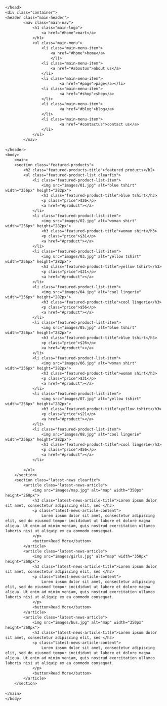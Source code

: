 <!DOCTYPE html>

<html>
    <head>
        <meta charset="UTF-8">
        <title>Module 4</title>
        <link rel="stylesheet" href="css/normalize.css">
        <link rel="stylesheet" href="hw-04-master/styles.css">
        <link href="https://fonts.googleapis.com/css?family=Open+Sans:400,600,700&display=swap" rel="stylesheet">
        <link href="https://fonts.googleapis.com/css?family=Roboto:400,700&display=swap" rel="stylesheet">

    </head>
    <div class="container">
    <header class="main-header">
            <nav class="main-nav">
                <h1 class="main-logo">
                    <a href="#home">mart</a>
                </h1>
                <ul class="main-menu">
                    <li class="main-menu-item">
                        <a href="#home">home</a>
                        </li>
                    <li class="main-menu-item">
                        <a href="#aboutus">about us</a>
                    </li>
                    <li class="main-menu-item">
                            <a href="#page">page</a></li>
                    <li class="main-menu-item">
                            <a href="#shop">shop</a>
                    </li>
                    <li class="main-menu-item">
                            <a href="#blog">blog</a>
                    </li>
                    <li class="main-menu-item">
                            <a href="#contactus">contact us</a>
                    </li>
                </ul>
            </nav>
      
    </header>
    <body>
        <main>
        <section class="featured-products">
            <h2 class="featured-products-title">featured products</h2>
            <ul class="featured-product-list clearfix">
                <li class="featured-product-list-item">
                    <img src="images/01.jpg" alt="blue tshirt" width="256px" height="282px">
                    <h3 class="featured-product-title">blue tshirt</h3>
                    <p class="price">$26</p>
                    <a href="#product"></a>
                </li>
                <li class="featured-product-list-item">
                    <img src="images/02.jpg" alt="woman shirt" width="256px" height="282px">
                    <h3 class="featured-product-title">woman shirt</h3>
                    <p class="price">$31</p>
                    <a href="#product"></a>
                </li>
                <li class="featured-product-list-item">
                    <img src="images/03.jpg" alt="yellow tshirt" width="256px" height="282px">
                    <h3 class="featured-product-title">yellow tshirt</h3>
                    <p class="price">$21</p>
                    <a href="#product"></a>
                </li>
                <li class="featured-product-list-item">
                    <img src="images/04.jpg" alt="cool lingerie" width="256px" height="282px">
                    <h3 class="featured-product-title">cool lingerie</h3>
                    <p class="price">$56</p>
                    <a href="#product"></a>
                </li> 
                <li class="featured-product-list-item">
                    <img src="images/05.jpg" alt="blue tshirt" width="256px" height="282px">
                    <h3 class="featured-product-title">blue tshirt</h3>
                    <p class="price">$26</p>
                    <a href="#product"></a>
                </li>
                <li class="featured-product-list-item">
                    <img src="images/06.jpg" alt="woman shirt" width="256px" height="282px">
                    <h3 class="featured-product-title">woman shirt</h3>
                    <p class="price">$31</p>
                    <a href="#product"></a>
                </li>
                <li class="featured-product-list-item">
                    <img src="images/07.jpg" alt="yellow tshirt" width="256px" height="282px">
                    <h3 class="featured-product-title">yellow tshirt</h3>
                    <p class="price">$21</p>
                    <a href="#product"></a>
                </li>
                <li class="featured-product-list-item">
                    <img src="images/08.jpg" alt="cool lingerie" width="256px" height="282px">
                    <h3 class="featured-product-title">cool lingerie</h3>
                    <p class="price">$56</p>
                    <a href="#product"></a>
                </li>
               
            </ul>
        </section>
        <section class="latest-news clearfix">
            <article class="latest-news-article">
                <img src="images/map.jpg" alt="map" width="350px" height="260px">
                <h3 class="latest-news-article-title">Lorem ipsum dolor sit amet, consectetur adipiscing elit, sed </h3>
                <p class="latest-news-article-content">
                    Lorem ipsum dolor sit amet, consectetur adipiscing elit, sed do eiusmod tempor incididunt ut labore et dolore magna aliqua. Ut enim ad minim veniam, quis nostrud exercitation ullamco laboris nisi ut aliquip ex ea commodo consequat. 
                </p>
                <button>Read More</button>
            </article>
            <article class="latest-news-article">
                <img src="images/girls.jpg" alt="map" width="350px" height="260px">
                <h3 class="latest-news-article-title">Lorem ipsum dolor sit amet, consectetur adipiscing elit, sed </h3>
                <p class="latest-news-article-content">
                    Lorem ipsum dolor sit amet, consectetur adipiscing elit, sed do eiusmod tempor incididunt ut labore et dolore magna aliqua. Ut enim ad minim veniam, quis nostrud exercitation ullamco laboris nisi ut aliquip ex ea commodo consequat. 
                </p>
                <button>Read More</button>
            </article>
            <article class="latest-news-article">
                <img src="images/bus.jpg" alt="map" width="350px" height="260px">
                <h3 class="latest-news-article-title">Lorem ipsum dolor sit amet, consectetur adipiscing elit, sed </h3>
                <p class="latest-news-article-content">
                    Lorem ipsum dolor sit amet, consectetur adipiscing elit, sed do eiusmod tempor incididunt ut labore et dolore magna aliqua. Ut enim ad minim veniam, quis nostrud exercitation ullamco laboris nisi ut aliquip ex ea commodo consequat. 
                </p>
                <button>Read More</button>
            </article>
        </section>

    </main>
    </body>
   </div>
</html>
